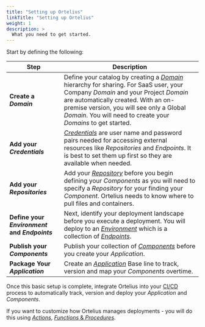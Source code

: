 ```yaml
---
title: "Setting up Ortelius"
linkTitle: "Setting up Ortelius"
weight: 1
description: >
  What you need to get started.
---
```

Start by defining the following:

| Step | Description |
| --- | --- |
**Create a _Domain_** | Define your catalog by creating a [_Domain_](/guides/userguide/first-steps/2-defining-domains/) hierarchy for sharing. For SaaS user, your Company _Domain_ and your Project _Domain_ are automatically created. With an on-premise version, you will see only a Global _Domain_. You will need to create your _Domains_ to get started.
|**Add your _Credentials_** | [_Credentials_](/guides/userguide/first-steps/2-define-your-credentials/) are user name and password pairs needed for accessing external resources like _Repositories_ and _Endpoints_.  It is best to set them up first so they are available when needed.
|**Add your _Repositories_** | Add your [_Repository_](/guides/userguide/first-steps/2-define-repositories/) before you begin defining your _Components_ as you will need to specify a _Repository_ for your finding your _Component_. Ortelius needs to know where to pull files and containers. |
|**Define your _Environment_ and _Endpoints_** | Next, identify your deployment landscape before you execute a deployment. You will deploy to an [_Environment_](/guides/userguide/first-steps/2-define-environments/) which is a collection of [_Endpoints_](/guides/userguide/first-steps/2-define-endpoints/).
|**Publish your _Components_**| Publish your collection of [_Components_](/guides/userguide/publishing-components/) before you create your _Application_.|
|**Package Your _Application_** | Create an [_Application_](/guides/userguide/packaging-applications/) Base line to track, version and map your _Components_ overtime.

Once this basic setup is complete, integrate Ortelius into your [CI/CD](/guides/userguide/integrations/ci-cd_integrations/) process to automatically track, version and deploy your _Application_ and _Components_.

If you want to customize how Ortelius manages deployments - you will do this using [_Actions_](/guides/userguide/customizations/2-define-your-actions/), [_Functions_ & _Procedures_](/guides/userguide/customizations/2-define-your-functions-and-procedures/).
